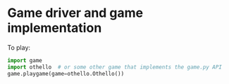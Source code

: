 # Game driver and game implementation

To play:
```python
import game
import othello  # or some other game that implements the game.py API
game.playgame(game=othello.Othello())
```
